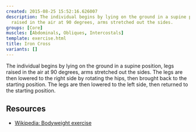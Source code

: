 ```yaml
---
created: 2015-08-25 15:52:16.626007
description: The individual begins by lying on the ground in a supine position, legs
  raised in the air at 90 degrees, arms stretched out the sides.
groups: [Core]
muscles: [Abdominals, Obliques, Intercostals]
template: exercise.html
title: Iron Cross
variants: []
---
```

The individual begins by lying on the ground in a supine position, legs raised in the air at 90 degrees, arms stretched out the sides. The legs are then lowered to the right side by rotating the hips, then brought back to the starting position. The legs are then lowered to the left side, then returned to the starting position.

## Resources

* [Wikipedia: Bodyweight exercise](https://en.wikipedia.org/wiki/Bodyweight_exercise)